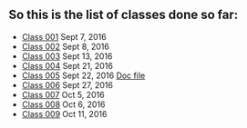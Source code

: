 ## So this is the list of classes done so far:
>
* [Class 001](https://github.com/Gideonamani/834/blob/gh-pages/%D0%91%D0%98%D0%A3%D0%A1/Class%20001.md) Sept 7, 2016
* [Class 002](https://github.com/Gideonamani/834/blob/gh-pages/%D0%91%D0%98%D0%A3%D0%A1/Class%20002.md) Sept 8, 2016
* [Class 003](https://github.com/Gideonamani/834/blob/gh-pages/%D0%91%D0%98%D0%A3%D0%A1/Class%20003.md) Sept 13, 2016
* [Class 004](https://github.com/Gideonamani/834/blob/gh-pages/%D0%91%D0%98%D0%A3%D0%A1/Class%20005.md) Sept 21, 2016
* [Class 005](https://github.com/Gideonamani/834/blob/gh-pages/%D0%91%D0%98%D0%A3%D0%A1/Class%20005.md) Sept 22, 2016
  [Doc file](https://docs.google.com/document/d/1POU7c95SXkKlYo8vhDIB1scp0WU-G04MWPraUy0dBy0/edit?usp=sharing) 
* [Class 006](https://github.com/Gideonamani/834/blob/gh-pages/%D0%91%D0%98%D0%A3%D0%A1/Class%20006.md) Sept 27, 2016
* [Class 007](https://github.com/Gideonamani/834/blob/gh-pages/%D0%91%D0%98%D0%A3%D0%A1/Class%20007.md) Oct 5, 2016
* [Class 008](https://github.com/Gideonamani/834/blob/gh-pages/%D0%91%D0%98%D0%A3%D0%A1/Class%20008.md) Oct 6, 2016
* [Class 009](https://github.com/Gideonamani/834/blob/gh-pages/%D0%91%D0%98%D0%A3%D0%A1/Class%20009.md) Oct 11, 2016
